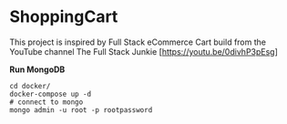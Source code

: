 # ShoppingCart

This project is inspired by Full Stack eCommerce Cart build from the YouTube channel The Full Stack Junkie [https://youtu.be/0divhP3pEsg]

**Run MongoDB**

```shell
cd docker/
docker-compose up -d
# connect to mongo
mongo admin -u root -p rootpassword
```
